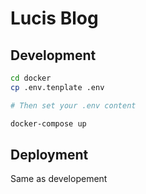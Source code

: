 # Lucis Blog


## Development
```bash
cd docker
cp .env.tenplate .env

# Then set your .env content

docker-compose up
```

## Deployment
Same as developement
